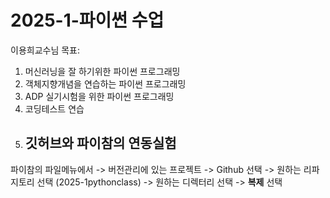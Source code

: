 # 2025-1-파이썬 수업
이용희교수님
목표:

1. 머신러닝을 잘 하기위한 파이썬 프로그래밍
2. 객체지향개념을 연습하는 파이썬 프로그래밍
3. ADP 실기시험을 위한 파이썬 프로그래밍
4. 코딩테스트 연습
5. ## 깃허브와 파이참의 연동실험
파이참의 파일메뉴에서 -> 버전관리에 있는 프로젝트 -> Github 선택 -> 원하는 리파지토리 선택 (2025-1pythonclass) -> 원하는 디렉터리 선택 -> **복제** 선택
